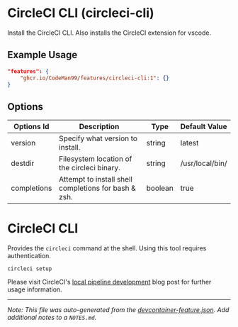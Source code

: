 

# CircleCI CLI (circleci-cli)

Install the CircleCI CLI. Also installs the CircleCI extension for vscode.

## Example Usage

```json
"features": {
    "ghcr.io/CodeMan99/features/circleci-cli:1": {}
}
```

## Options

| Options Id | Description | Type | Default Value |
|-----|-----|-----|-----|
| version | Specify what version to install. | string | latest |
| destdir | Filesystem location of the circleci binary. | string | /usr/local/bin/ |
| completions | Attempt to install shell completions for bash & zsh. | boolean | true |

# CircleCI CLI

Provides the `circleci` command at the shell. Using this tool requires authentication.

```shell
circleci setup
```

Please visit CircleCI's [local pipeline development](https://circleci.com/blog/local-pipeline-development/) blog post for further usage information.


---

_Note: This file was auto-generated from the [devcontainer-feature.json](https://github.com/CodeMan99/features/blob/main/src/circleci-cli/devcontainer-feature.json).  Add additional notes to a `NOTES.md`._
